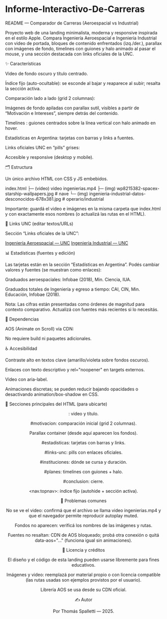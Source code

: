 # Informe-Interactivo-De-Carreras
README — Comparador de Carreras (Aeroespacial vs Industrial)

Proyecto web de una landing minimalista, moderna y responsive inspirada en el estilo Apple. Compara Ingeniería Aeroespacial e Ingeniería Industrial con video de portada, bloques de contenido enfrentados (izq./der.), parallax con imágenes de fondo, timelines con guiones y halo animado al pasar el mouse, y una sección destacada con links oficiales de la UNC.

✨ Características

Video de fondo oscuro y título centrado.

Índice fijo (auto-ocultable): se esconde al bajar y reaparece al subir; resalta la sección activa.

Comparación lado a lado (grid 2 columnas):

Imágenes de fondo apiladas con parallax sutil, visibles a partir de “Motivación e Intereses”, siempre detrás del contenido.

Timelines : guiones centrados sobre la línea vertical con halo animado en hover.

Estadísticas en Argentina: tarjetas con barras y links a fuentes.

Links oficiales UNC en “pills” grises:

Accesible y responsive (desktop y mobile).

🗂 Estructura

Un único archivo HTML con CSS y JS embebidos.

index.html
├─ (video)  video ingenierias.mp4
├─ (img)    wp8215382-spacex-starship-wallpapers.jpg       # nave
└─ (img)    ingenieria-industrial-datos-desconocidos-678x381.jpg  # operario/industrial

Importante: guardá el video e imágenes en la misma carpeta que index.html y con exactamente esos nombres (o actualizá las rutas en el HTML).

🔗 Links UNC (editar textos/URLs)

Sección “Links oficiales de la UNC”:

<a class="link-pill pill-aero" href="URL_AERO" target="_blank">Ingeniería Aeroespacial — UNC</a>
<a class="link-pill pill-industrial" href="URL_IND" target="_blank">Ingeniería Industrial — UNC</a>

📊 Estadísticas (fuentes y edición)

Las tarjetas están en la sección “Estadísticas en Argentina”.
Podés cambiar valores y fuentes (se muestran como enlaces):

Graduados aeroespaciales: Infobae (2018), Min. Ciencia, IUA.

Graduados totales de Ingeniería y egreso a tiempo: CAI, CIN, Min. Educación, Infobae (2018).

Nota: Las cifras están presentadas como órdenes de magnitud para contexto comparativo. Actualizá con fuentes más recientes si lo necesitás.

🧩 Dependencias

AOS (Animate on Scroll) vía CDN:

<link href="https://unpkg.com/aos@2.3.1/dist/aos.css" rel="stylesheet">
<script src="https://unpkg.com/aos@2.3.1/dist/aos.js"></script>
<script>AOS.init({ duration: 1200, once: true });</script>

No requiere build ni paquetes adicionales.

♿ Accesibilidad

Contraste alto en textos clave (amarillo/violeta sobre fondos oscuros).

Enlaces con texto descriptivo y rel="noopener" en targets externos.

Video con aria-label.

Animaciones discretas; se pueden reducir bajando opacidades o desactivando animation/box-shadow en CSS.

🧱 Secciones principales del HTML (para ubicarte)

<header>: video y título.

#motivacion: comparación inicial (grid 2 columnas).

Parallax container (desde aquí aparecen los fondos).

#estadisticas: tarjetas con barras y links.

#links-unc: pills con enlaces oficiales.

#instituciones: dónde se cursa y duración.

#planes: timelines con guiones + halo.

#conclusion: cierre.

<nav.topnav>: índice fijo (autohide + sección activa).

🐞 Problemas comunes

No se ve el video: confirmá que el archivo se llama video ingenierias.mp4 y que el navegador permite reproducir autoplay muted.

Fondos no aparecen: verificá los nombres de las imágenes y rutas.

Fuentes no resaltan: CDN de AOS bloqueado; probá otra conexión o quitá data-aos="..." (funciona igual sin animaciones).

📄 Licencia y créditos

El diseño y el código de esta landing pueden usarse libremente para fines educativos.

Imágenes y video: reemplazá por material propio o con licencia compatible (las rutas usadas son ejemplos provistos por el usuario).

Librería AOS se usa desde su CDN oficial.

✍️ Autor

Por Thomás Spalletti — 2025.
